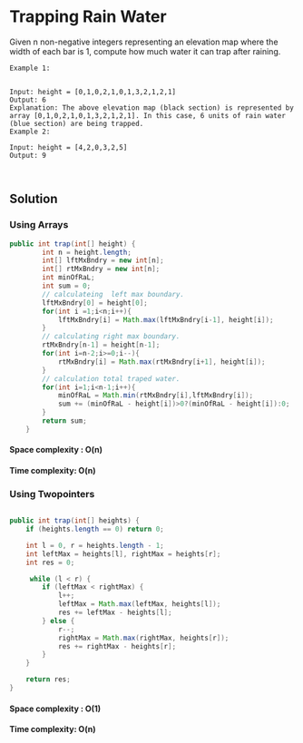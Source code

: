 
# Trapping Rain Water

Given n non-negative integers representing an elevation map where the width of each bar is 1, compute how much water it can trap after raining.
 
```
Example 1:


Input: height = [0,1,0,2,1,0,1,3,2,1,2,1]
Output: 6
Explanation: The above elevation map (black section) is represented by array [0,1,0,2,1,0,1,3,2,1,2,1]. In this case, 6 units of rain water (blue section) are being trapped.
Example 2:

Input: height = [4,2,0,3,2,5]
Output: 9
 
 
```

## Solution 
### Using Arrays

```java
public int trap(int[] height) {
        int n = height.length;
        int[] lftMxBndry = new int[n];
        int[] rtMxBndry = new int[n];
        int minOfRaL;
        int sum = 0;
        // calculateing  left max boundary.
        lftMxBndry[0] = height[0];
        for(int i =1;i<n;i++){
            lftMxBndry[i] = Math.max(lftMxBndry[i-1], height[i]);
        }
        // calculating right max boundary.
        rtMxBndry[n-1] = height[n-1];
        for(int i=n-2;i>=0;i--){
            rtMxBndry[i] = Math.max(rtMxBndry[i+1], height[i]);
        }
        // calculation total traped water.
        for(int i=1;i<n-1;i++){
            minOfRaL = Math.min(rtMxBndry[i],lftMxBndry[i]);
            sum += (minOfRaL - height[i])>0?(minOfRaL - height[i]):0;
        }
        return sum;
    }
```

#### Space complexity : O(n)
#### Time complexity: O(n)

### Using Twopointers

```java

public int trap(int[] heights) {
    if (heights.length == 0) return 0;

    int l = 0, r = heights.length - 1;
    int leftMax = heights[l], rightMax = heights[r];
    int res = 0;

     while (l < r) {
        if (leftMax < rightMax) {
            l++;
            leftMax = Math.max(leftMax, heights[l]);
            res += leftMax - heights[l];
        } else {
            r--;
            rightMax = Math.max(rightMax, heights[r]);
            res += rightMax - heights[r];
        }
    }

    return res;
}
```

#### Space complexity : O(1)
#### Time complexity: O(n)





